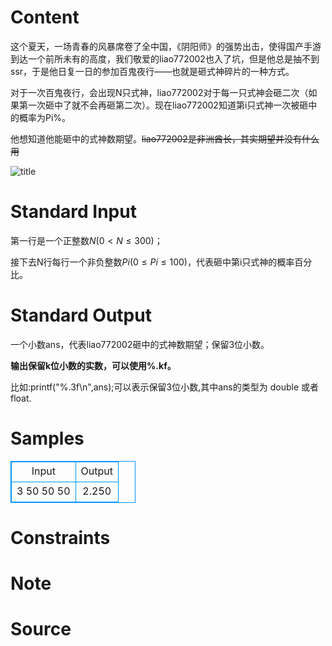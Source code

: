 
# Content

这个夏天，一场青春的风暴席卷了全中国，《阴阳师》的强势出击，使得国产手游到达一个前所未有的高度，我们敬爱的liao772002也入了坑，但是他总是抽不到ssr，于是他日复一日的参加百鬼夜行——也就是砸式神碎片的一种方式。

对于一次百鬼夜行，会出现N只式神，liao772002对于每一只式神会砸二次（如果第一次砸中了就不会再砸第二次）。现在liao772002知道第i只式神一次被砸中的概率为Pi%。

他想知道他能砸中的式神数期望。~~liao772002是非洲酋长，其实期望并没有什么用~~

![title](/source/lutece/yin-yang-shi-zhe-you-xi-mei-you-ssr/img/aHR0cHM6Ly9hY20udWVzdGMuZWR1LmNuL21lZGlhL2ltYWdlL3Byb2JsZW0vMTUxMS8yMDE2MTEwOTIxNDQ0NzI3NjcuanBn.jpg)

# Standard Input

第一行是一个正整数$N(0 < N \leq 300)$；

接下去N行每行一个非负整数$Pi(0 \leq Pi \leq 100)$，代表砸中第i只式神的概率百分比。

# Standard Output

一个小数ans，代表liao772002砸中的式神数期望；保留3位小数。

**输出保留k位小数的实数，可以使用%.kf。**

比如:printf("%.3f\n",ans);可以表示保留3位小数,其中ans的类型为 double 或者 float.

# Samples

<style>
        table,table tr th, table tr td { border:1px solid #0094ff; }
        table { width: 200px; min-height: 25px; line-height: 25px; text-align: center; border-collapse: collapse;}   
    </style>
<table>
	<tr>
		<td>Input</td>
		<td>Output</td>
	</tr>
<tr><td>3
50
50
50</td><td>2.250</td></tr></table>


# Constraints



# Note



# Source


